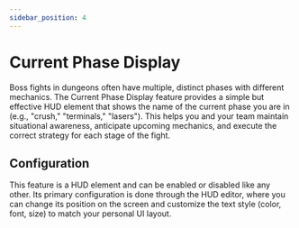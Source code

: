 ```yaml
---
sidebar_position: 4
---
```


# Current Phase Display

Boss fights in dungeons often have multiple, distinct phases with different mechanics. The Current Phase Display feature provides a simple but effective HUD element that shows the name of the current phase you are in (e.g., "crush," "terminals," "lasers"). This helps you and your team maintain situational awareness, anticipate upcoming mechanics, and execute the correct strategy for each stage of the fight.

## Configuration

This feature is a HUD element and can be enabled or disabled like any other. Its primary configuration is done through the HUD editor, where you can change its position on the screen and customize the text style (color, font, size) to match your personal UI layout.